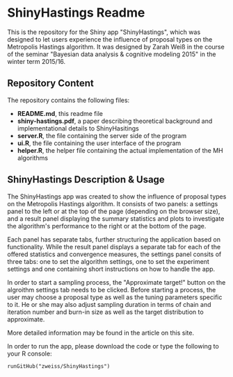 # ShinyHastings Readme

This is the repository for the Shiny app "ShinyHastings", which was designed to let users experience the influence of proposal types on the Metropolis Hastings algorithm. It was designed by Zarah Weiß in the course of the seminar "Bayesian data analysis & cognitive modeling 2015" in the winter term 2015/16.

## Repository Content

The repository contains the following files:
* **README.md**, this readme file
* **shiny-hastings.pdf**, a paper describing theoretical background and implementational details to ShinyHasitings
* **server.R**, the file containing the server side of the program
* **ui.R**, the file containing the user interface of the program
* **helper.R**, the helper file containing the actual implementation of the MH algorithms

## ShinyHastings Description & Usage

The ShinyHastings app was created to show the influence of proposal types on the Metropolis Hastings algorithm.
It consists of two panels: a settings panel to the left or at the top of the page (depending on the browser size), and a result panel displaying the summary statistics and plots to investigate the algorithm's performance to the right or at the bottom of the page.

Each panel has separate tabs, further structuring the application based on functionality. While the result panel displays a separate tab for each of the offered statistics and convergence measures, the settings panel consits of three tabs: one to set the algorithm settings, one to set the experiment settings and one containing short instructions on how to handle the app.

In order to start a sampling process, the "Approximate target!" button on the algroithm settings tab needs to be clicked.
Before starting a process, the user may choose a proposal type as well as the tuning parameters specific to it. He or she may also adjust sampling duration in terms of chain and iteration number and burn-in size as well as the target distribution to approximate.

More detailed information may be found in the article on this site.

In order to run the app, please download the code or type the following to your R console:

    runGitHub("zweiss/ShinyHastings")
